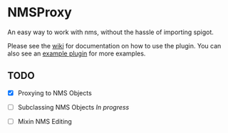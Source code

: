 # NMSProxy

An easy way to work with nms, without the hassle of importing spigot.

Please see the [wiki](https://github.com/theminecoder/NMSProxy/wiki) for documentation on how to use the plugin.
You can also see an [example plugin](https://github.com/theminecoder/NMSProxyTest) for more examples. 

## TODO
- [X] Proxying to NMS Objects
- [ ] Subclassing NMS Objects _In progress_
- [ ] Mixin NMS Editing


